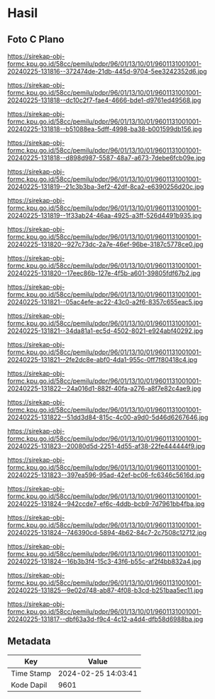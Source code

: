 # Hasil

## Foto C Plano

https://sirekap-obj-formc.kpu.go.id/58cc/pemilu/pdpr/96/01/13/10/01/9601131001001-20240225-131816--372474de-21db-445d-9704-5ee3242352d6.jpg

https://sirekap-obj-formc.kpu.go.id/58cc/pemilu/pdpr/96/01/13/10/01/9601131001001-20240225-131818--dc10c2f7-fae4-4666-bde1-d9761ed49568.jpg

https://sirekap-obj-formc.kpu.go.id/58cc/pemilu/pdpr/96/01/13/10/01/9601131001001-20240225-131818--b51088ea-5dff-4998-ba38-b001599db156.jpg

https://sirekap-obj-formc.kpu.go.id/58cc/pemilu/pdpr/96/01/13/10/01/9601131001001-20240225-131818--d898d987-5587-48a7-a673-7debe6fcb09e.jpg

https://sirekap-obj-formc.kpu.go.id/58cc/pemilu/pdpr/96/01/13/10/01/9601131001001-20240225-131819--21c3b3ba-3ef2-42df-8ca2-e6390256d20c.jpg

https://sirekap-obj-formc.kpu.go.id/58cc/pemilu/pdpr/96/01/13/10/01/9601131001001-20240225-131819--1f33ab24-46aa-4925-a3ff-526d4491b935.jpg

https://sirekap-obj-formc.kpu.go.id/58cc/pemilu/pdpr/96/01/13/10/01/9601131001001-20240225-131820--927c73dc-2a7e-46ef-96be-3187c5778ce0.jpg

https://sirekap-obj-formc.kpu.go.id/58cc/pemilu/pdpr/96/01/13/10/01/9601131001001-20240225-131820--17eec86b-127e-4f5b-a601-39805fdf67b2.jpg

https://sirekap-obj-formc.kpu.go.id/58cc/pemilu/pdpr/96/01/13/10/01/9601131001001-20240225-131821--05ac4efe-ac22-43c0-a2f6-8357c655eac5.jpg

https://sirekap-obj-formc.kpu.go.id/58cc/pemilu/pdpr/96/01/13/10/01/9601131001001-20240225-131821--34da81a1-ec5d-4502-8021-e924abf40292.jpg

https://sirekap-obj-formc.kpu.go.id/58cc/pemilu/pdpr/96/01/13/10/01/9601131001001-20240225-131821--2fe2dc8e-abf0-4da1-955c-0ff7f80418c4.jpg

https://sirekap-obj-formc.kpu.go.id/58cc/pemilu/pdpr/96/01/13/10/01/9601131001001-20240225-131822--24a016d1-882f-40fa-a276-a8f7e82c4ae9.jpg

https://sirekap-obj-formc.kpu.go.id/58cc/pemilu/pdpr/96/01/13/10/01/9601131001001-20240225-131822--51dd3d84-815c-4c00-a9d0-5d46d6267646.jpg

https://sirekap-obj-formc.kpu.go.id/58cc/pemilu/pdpr/96/01/13/10/01/9601131001001-20240225-131823--20080d5d-2251-4d55-af38-22fe444444f9.jpg

https://sirekap-obj-formc.kpu.go.id/58cc/pemilu/pdpr/96/01/13/10/01/9601131001001-20240225-131823--397ea596-95ad-42ef-bc06-fc6346c5616d.jpg

https://sirekap-obj-formc.kpu.go.id/58cc/pemilu/pdpr/96/01/13/10/01/9601131001001-20240225-131824--942ccde7-ef6c-4ddb-bcb9-7d7961bb4fba.jpg

https://sirekap-obj-formc.kpu.go.id/58cc/pemilu/pdpr/96/01/13/10/01/9601131001001-20240225-131824--746390cd-5894-4b62-84c7-2c7508c12712.jpg

https://sirekap-obj-formc.kpu.go.id/58cc/pemilu/pdpr/96/01/13/10/01/9601131001001-20240225-131824--16b3b3f4-15c3-43f6-b55c-af2f4bb832a4.jpg

https://sirekap-obj-formc.kpu.go.id/58cc/pemilu/pdpr/96/01/13/10/01/9601131001001-20240225-131825--9e02d748-ab87-4f08-b3cd-b251baa5ec11.jpg

https://sirekap-obj-formc.kpu.go.id/58cc/pemilu/pdpr/96/01/13/10/01/9601131001001-20240225-131817--dbf63a3d-f9c4-4c12-a4d4-dfb58d6988ba.jpg


## Metadata

| Key        | Value               |
| ---------- | ------------------- |
| Time Stamp | 2024-02-25 14:03:41 |
| Kode Dapil | 9601                |



